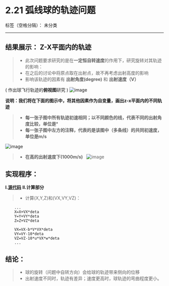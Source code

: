 # 2.21 弧线球的轨迹问题

标签（空格分隔）： 未分类

---

## 结果展示： Z-X平面内的轨迹
>* 此次问题要求研究的是在**一定恒自转速度**的作用下，研究旋转对其轨迹的影响：
>* 在之后的讨论中将原点取在出射点，故不再考虑出射高度的影响
>* 影响该轨迹的因素有  **出射角度(degree)** 和  **出射速度（V）** <br>


( 作出球飞行轨迹的**俯视图**研究 )
![image](https://user-images.githubusercontent.com/31878522/31812756-a2ba5f7a-b5b6-11e7-9659-c3acefaff155.PNG)



**说明：我们将在下面的图示中，将其他因素作为自变量，画出z-x平面内的不同轨迹**
>* **每一张子图中所有轨迹初速相同；以不同颜色的线，代表不同的出射角度比较，单位是°**
>* **每一张子图中左方的注释，代表的是该图中（多条线）的共同初速度，单位是m/s**

![image](https://user-images.githubusercontent.com/31878522/31821432-ad95d69c-b5d7-11e7-98fc-8f0770324448.png) 

> * **在高的出射速度下(1000m/s)**
 
![image](https://user-images.githubusercontent.com/31878522/31810243-95b7fc78-b5ad-11e7-9cbd-a93f0520aa78.PNG)


## 实现程序：
**Ⅰ.[源代码](https://github.com/tzwhu/computational_physics_N2015301020096/blob/master/2.21%20.txt)**
**Ⅱ.计算部分**
>* 计算(X,Y,Z)和(VX,VY,VZ)：
        
        ...
        X=X+VX*deta                     
        Y=Y+VY*deta
        Z=Z+VZ*deta
        
        VX=VX-b*V*VX*deta
        VY=VY-10*deta
        VZ=VZ-10*u*VX*w*deta
        ...
        
## 结论：
> * 球的旋转（问题中自转方向）会给球的轨迹带来侧向的位移
> * 出射速度不同时，轨迹有差异；速度更高时，球轨迹的弯曲程度更小。





